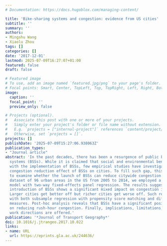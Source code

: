 ```yaml
---
# Documentation: https://docs.hugoblox.com/managing-content/

title: 'Bike-sharing systems and congestion: evidence from US cities'
subtitle: ''
summary: ''
authors:
- Mingshu Wang
- Xiaolu Zhou
tags: []
categories: []
date: '2017-12-01'
lastmod: 2025-07-09T16:27:07+01:00
featured: false
draft: false

# Featured image
# To use, add an image named `featured.jpg/png` to your page's folder.
# Focal points: Smart, Center, TopLeft, Top, TopRight, Left, Right, BottomLeft, Bottom, BottomRight.
image:
  caption: ''
  focal_point: ''
  preview_only: false

# Projects (optional).
#   Associate this post with one or more of your projects.
#   Simply enter your project's folder or file name without extension.
#   E.g. `projects = ["internal-project"]` references `content/project/deep-learning/index.md`.
#   Otherwise, set `projects = []`.
projects: []
publishDate: '2025-07-09T15:27:06.938063Z'
publication_types:
- "Journal article"
abstract: 'In the past decades, there has been a resurgence of public bike-sharing
  systems (BSSs). While it is claimed that social and environmental benefits are associated
  with the implementation of BSSs, few empirical studies have investigated the actual
  congestion reduction effect of BSSs on cities. To fill such gap, this paper aims
  to examine whether the launch of BSSs can reduce citywide congestion. With a panel
  dataset of 96 urban areas in the US from 2005 to 2014, we employed a difference-in-differences
  model with two-way fixed-effects panel regression. The results suggested that the
  introduction of BSSs shows a significant mixed impact on congestion in general:
  Larger cities get better off but richer cities get worse off. Such results are consistent
  with both subsample regression with propensity score matching and different congestion
  measures. Post-hoc analysis reveals that BSSs have a significant positive effect
  on reducing rush-hour congestion. Finally, implications, limitations, and future
  work directions are offered.'
publication: '*Journal of Transport Geography*'
doi: 10.1016/j.jtrangeo.2017.10.022
links:
- name: URL
  url: https://eprints.gla.ac.uk/244636/
---
```

